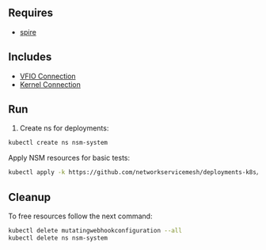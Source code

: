 ## Requires

- [spire](../spire)

## Includes

- [VFIO Connection](../use-cases/Vfio2Noop)
- [Kernel Connection](../use-cases/SriovKernel2Noop)

## Run

1. Create ns for deployments:
```bash
kubectl create ns nsm-system
```

Apply NSM resources for basic tests:
```bash
kubectl apply -k https://github.com/networkservicemesh/deployments-k8s/examples/sriov?ref=4a545fd91f43bbd0acafc11fd921839ae54aaec8
```

## Cleanup

To free resources follow the next command:
```bash
kubectl delete mutatingwebhookconfiguration --all
kubectl delete ns nsm-system
```

